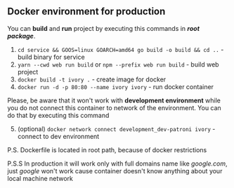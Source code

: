 ## Docker environment for production

You can **build** and **run** project by executing this commands in **_root package_**.

1. `cd service && GOOS=linux GOARCH=amd64 go build -o build && cd ..` - build binary for service
2. `yarn --cwd web run build` or `npm --prefix web run build` - build web project
3. `docker build -t ivory .` - create image for docker
4. `docker run -d -p 80:80 --name ivory ivory` - run docker container

Please, be aware that it won't work with **development environment**
while you do not connect this container to network of the environment. You can do that by executing this command

5. (optional) `docker network connect development_dev-patroni ivory` - connect to dev environment

P.S. Dockerfile is located in root path, because of docker restrictions

P.S.S In production it will work only with full domains name like _google.com_, just _google_ won't work cause container doesn't know anything about your local
machine network
